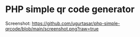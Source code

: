 # PHP simple qr code generator

Screenshot:
https://github.com/ugurtasar/php-simple-qrcode/blob/main/screenshot.png?raw=true